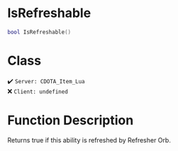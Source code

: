 # IsRefreshable
```lua
bool IsRefreshable()
```
# Class
✔️ `Server: CDOTA_Item_Lua`  
❌ `Client: undefined`  

# Function Description
Returns true if this ability is refreshed by Refresher Orb.
